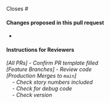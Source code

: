 Closes #

#### Changes proposed in this pull request

- 

#### Instructions for Reviewers

_[All PRs] - Confirm PR template filled_  
_[Feature Branches] - Review code_  
_[Production Merges to `main`]_  
 &nbsp; &nbsp; \- _Check story numbers included_  
 &nbsp; &nbsp; \- _Check for debug code_  
 &nbsp; &nbsp; \- _Check version_  
